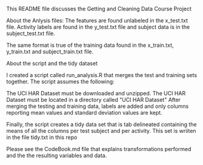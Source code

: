 This README file discusses the Getting and Cleaning Data Course Project

About the Anlysis files:
  The features are found unlabeled in the x_test.txt file.  Activity labels are found in the y_test.txt file and subject data is in the subject_test.txt file.
  
  The same format is true of the training data found in the x_train.txt, y_train.txt and subject_train.txt file.
  
About the script and the tidy dataset

I created a script called run_analysis.R that merges the test and training sets together. The script assumes the following:

The UCI HAR Dataset must be downloaded and unzipped.
The UCI HAR Dataset must be located in a directory called "UCI HAR Dataset"
After merging the testing and training data, labels are added  and only columns reporting mean values and standard deviation values are kept.

Finally, the script creates a tidy data set that is tab delineated containing the means of all the columns per test subject and per activity. This set is wriiten in the file tidy.txt in this repo

Please see the CodeBook.md file that explains transformations performed and the the resulting variables and data.

